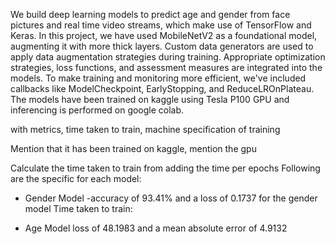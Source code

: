 <p>We build deep learning models to predict age and gender from face pictures and real time video streams, which make use of TensorFlow and Keras. In this project, we have used MobileNetV2 as a foundational model, augmenting it with more thick layers. Custom data generators are used to apply data augmentation strategies during training. Appropriate optimization strategies, loss functions, and assessment measures are integrated into the models. To make training and monitoring more efficient, we've included callbacks like ModelCheckpoint, EarlyStopping, and ReduceLROnPlateau. 
The models have been trained on kaggle using Tesla P100 GPU and inferencing is performed on google colab.

with metrics, time taken to train, machine specification of training

Mention that it has been trained on kaggle, mention the gpu

Calculate the time taken to train from adding the time per epochs
Following are the specific for each model:
- Gender Model 
 -accuracy of 93.41% and a loss of 0.1737 for the gender model 
Time taken to train:


- Age Model
loss of 48.1983 and a mean absolute error of 4.9132


</p>
